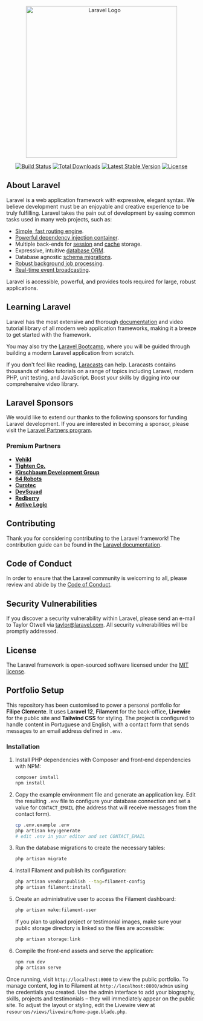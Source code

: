 <p align="center"><a href="https://laravel.com" target="_blank"><img src="https://raw.githubusercontent.com/laravel/art/master/logo-lockup/5%20SVG/2%20CMYK/1%20Full%20Color/laravel-logolockup-cmyk-red.svg" width="400" alt="Laravel Logo"></a></p>

<p align="center">
<a href="https://github.com/laravel/framework/actions"><img src="https://github.com/laravel/framework/workflows/tests/badge.svg" alt="Build Status"></a>
<a href="https://packagist.org/packages/laravel/framework"><img src="https://img.shields.io/packagist/dt/laravel/framework" alt="Total Downloads"></a>
<a href="https://packagist.org/packages/laravel/framework"><img src="https://img.shields.io/packagist/v/laravel/framework" alt="Latest Stable Version"></a>
<a href="https://packagist.org/packages/laravel/framework"><img src="https://img.shields.io/packagist/l/laravel/framework" alt="License"></a>
</p>

## About Laravel

Laravel is a web application framework with expressive, elegant syntax. We believe development must be an enjoyable and creative experience to be truly fulfilling. Laravel takes the pain out of development by easing common tasks used in many web projects, such as:

- [Simple, fast routing engine](https://laravel.com/docs/routing).
- [Powerful dependency injection container](https://laravel.com/docs/container).
- Multiple back-ends for [session](https://laravel.com/docs/session) and [cache](https://laravel.com/docs/cache) storage.
- Expressive, intuitive [database ORM](https://laravel.com/docs/eloquent).
- Database agnostic [schema migrations](https://laravel.com/docs/migrations).
- [Robust background job processing](https://laravel.com/docs/queues).
- [Real-time event broadcasting](https://laravel.com/docs/broadcasting).

Laravel is accessible, powerful, and provides tools required for large, robust applications.

## Learning Laravel

Laravel has the most extensive and thorough [documentation](https://laravel.com/docs) and video tutorial library of all modern web application frameworks, making it a breeze to get started with the framework.

You may also try the [Laravel Bootcamp](https://bootcamp.laravel.com), where you will be guided through building a modern Laravel application from scratch.

If you don't feel like reading, [Laracasts](https://laracasts.com) can help. Laracasts contains thousands of video tutorials on a range of topics including Laravel, modern PHP, unit testing, and JavaScript. Boost your skills by digging into our comprehensive video library.

## Laravel Sponsors

We would like to extend our thanks to the following sponsors for funding Laravel development. If you are interested in becoming a sponsor, please visit the [Laravel Partners program](https://partners.laravel.com).

### Premium Partners

- **[Vehikl](https://vehikl.com)**
- **[Tighten Co.](https://tighten.co)**
- **[Kirschbaum Development Group](https://kirschbaumdevelopment.com)**
- **[64 Robots](https://64robots.com)**
- **[Curotec](https://www.curotec.com/services/technologies/laravel)**
- **[DevSquad](https://devsquad.com/hire-laravel-developers)**
- **[Redberry](https://redberry.international/laravel-development)**
- **[Active Logic](https://activelogic.com)**

## Contributing

Thank you for considering contributing to the Laravel framework! The contribution guide can be found in the [Laravel documentation](https://laravel.com/docs/contributions).

## Code of Conduct

In order to ensure that the Laravel community is welcoming to all, please review and abide by the [Code of Conduct](https://laravel.com/docs/contributions#code-of-conduct).

## Security Vulnerabilities

If you discover a security vulnerability within Laravel, please send an e-mail to Taylor Otwell via [taylor@laravel.com](mailto:taylor@laravel.com). All security vulnerabilities will be promptly addressed.

## License

The Laravel framework is open-sourced software licensed under the [MIT license](https://opensource.org/licenses/MIT).

## Portfolio Setup

This repository has been customised to power a personal portfolio for **Filipe Clemente**. It uses **Laravel 12**, **Filament** for the back‑office, **Livewire** for the public site and **Tailwind CSS** for styling. The project is configured to handle content in Portuguese and English, with a contact form that sends messages to an email address defined in `.env`.

### Installation

1. Install PHP dependencies with Composer and front‑end dependencies with NPM:

   ```bash
   composer install
   npm install
   ```

2. Copy the example environment file and generate an application key. Edit the resulting `.env` file to configure your database connection and set a value for `CONTACT_EMAIL` (the address that will receive messages from the contact form).

   ```bash
   cp .env.example .env
   php artisan key:generate
   # edit .env in your editor and set CONTACT_EMAIL
   ```

3. Run the database migrations to create the necessary tables:

   ```bash
   php artisan migrate
   ```

4. Install Filament and publish its configuration:

   ```bash
   php artisan vendor:publish --tag=filament-config
   php artisan filament:install
   ```

5. Create an administrative user to access the Filament dashboard:

   ```bash
   php artisan make:filament-user
   ```

   If you plan to upload project or testimonial images, make sure your public
   storage directory is linked so the files are accessible:

   ```bash
   php artisan storage:link
   ```

6. Compile the front‑end assets and serve the application:

   ```bash
   npm run dev
   php artisan serve
   ```

Once running, visit `http://localhost:8000` to view the public portfolio. To manage content, log in to Filament at `http://localhost:8000/admin` using the credentials you created. Use the admin interface to add your biography, skills, projects and testimonials – they will immediately appear on the public site. To adjust the layout or styling, edit the Livewire view at `resources/views/livewire/home-page.blade.php`.
